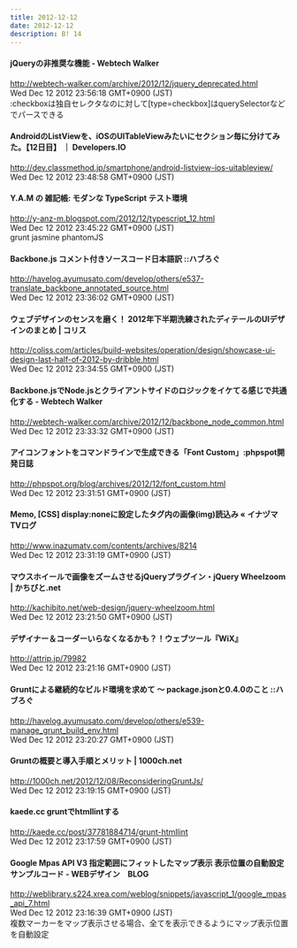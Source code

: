 ```yaml
---
title: 2012-12-12
date: 2012-12-12
description: B! 14
---
```


#### jQueryの非推奨な機能 - Webtech Walker
http://webtech-walker.com/archive/2012/12/jquery_deprecated.html<br>
Wed Dec 12 2012 23:56:18 GMT+0900 (JST)<br>
:checkboxは独自セレクタなのに対して[type=checkbox]はquerySelectorなどでパースできる


#### AndroidのListViewを、iOSのUITableViewみたいにセクション毎に分けてみた。【12日目】 ｜ Developers.IO
http://dev.classmethod.jp/smartphone/android-listview-ios-uitableview/<br>
Wed Dec 12 2012 23:48:58 GMT+0900 (JST)<br>


#### Y.A.M の 雑記帳: モダンな TypeScript テスト環境
http://y-anz-m.blogspot.com/2012/12/typescript_12.html<br>
Wed Dec 12 2012 23:45:22 GMT+0900 (JST)<br>
grunt jasmine phantomJS


#### Backbone.js コメント付きソースコード日本語訳 ::ハブろぐ
http://havelog.ayumusato.com/develop/others/e537-translate_backbone_annotated_source.html<br>
Wed Dec 12 2012 23:36:02 GMT+0900 (JST)<br>


####   ウェブデザインのセンスを磨く！ 2012年下半期洗練されたディテールのUIデザインのまとめ | コリス
http://coliss.com/articles/build-websites/operation/design/showcase-ui-design-last-half-of-2012-by-dribble.html<br>
Wed Dec 12 2012 23:34:55 GMT+0900 (JST)<br>


#### Backbone.jsでNode.jsとクライアントサイドのロジックをイケてる感じで共通化する - Webtech Walker
http://webtech-walker.com/archive/2012/12/backbone_node_common.html<br>
Wed Dec 12 2012 23:33:32 GMT+0900 (JST)<br>


#### アイコンフォントをコマンドラインで生成できる「Font Custom」:phpspot開発日誌
http://phpspot.org/blog/archives/2012/12/font_custom.html<br>
Wed Dec 12 2012 23:31:51 GMT+0900 (JST)<br>


#### Memo, [CSS] display:noneに設定したタグ内の画像(img)読込み « イナヅマTVログ
http://www.inazumatv.com/contents/archives/8214<br>
Wed Dec 12 2012 23:31:19 GMT+0900 (JST)<br>


#### マウスホイールで画像をズームさせるjQueryプラグイン・jQuery Wheelzoom | かちびと.net
http://kachibito.net/web-design/jquery-wheelzoom.html<br>
Wed Dec 12 2012 23:21:50 GMT+0900 (JST)<br>


#### デザイナー＆コーダーいらなくなるかも？！ウェブツール『WiX』
http://attrip.jp/79982<br>
Wed Dec 12 2012 23:21:16 GMT+0900 (JST)<br>


#### Gruntによる継続的なビルド環境を求めて 〜 package.jsonと0.4.0のこと ::ハブろぐ
http://havelog.ayumusato.com/develop/others/e539-manage_grunt_build_env.html<br>
Wed Dec 12 2012 23:20:27 GMT+0900 (JST)<br>


#### Gruntの概要と導入手順とメリット | 1000ch.net
http://1000ch.net/2012/12/08/ReconsideringGruntJs/<br>
Wed Dec 12 2012 23:19:15 GMT+0900 (JST)<br>


#### kaede.cc gruntでhtmllintする 
http://kaede.cc/post/37781884714/grunt-htmllint<br>
Wed Dec 12 2012 23:17:59 GMT+0900 (JST)<br>


#### Google Mpas API V3 指定範囲にフィットしたマップ表示 表示位置の自動設定 サンプルコード - WEBデザイン　BLOG
http://weblibrary.s224.xrea.com/weblog/snippets/javascript_1/google_mpas_api_7.html<br>
Wed Dec 12 2012 23:16:39 GMT+0900 (JST)<br>
複数マーカーをマップ表示させる場合、全てを表示できるようにマップ表示位置を自動設定



